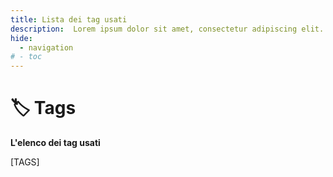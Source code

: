 ```yaml
---
title: Lista dei tag usati
description:  Lorem ipsum dolor sit amet, consectetur adipiscing elit.
hide:
  - navigation
# - toc
---
```


# 🏷️ Tags
**L'elenco dei tag usati**

[TAGS]